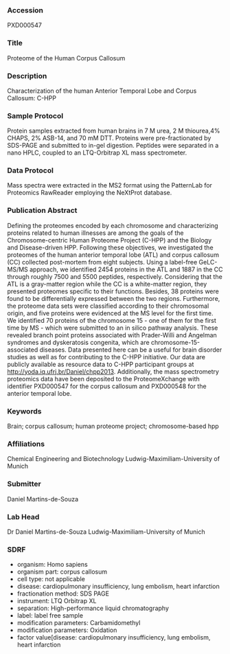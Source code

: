 ### Accession
PXD000547

### Title
Proteome of the Human Corpus Callosum

### Description
Characterization of the human Anterior Temporal Lobe and Corpus Callosum: C-HPP

### Sample Protocol
Protein samples extracted from human brains in 7 M urea, 2 M thiourea,4% CHAPS, 2% ASB-14, and 70 mM DTT. Proteins were pre-fractionated by SDS-PAGE and submitted to in-gel digestion. Peptides were separated in a nano HPLC, coupled to an LTQ-Orbitrap XL mass spectrometer.

### Data Protocol
Mass spectra were extracted in the MS2 format using the PatternLab for Proteomics RawReader employing the NeXtProt database.

### Publication Abstract
Defining the proteomes encoded by each chromosome and characterizing proteins related to human illnesses are among the goals of the Chromosome-centric Human Proteome Project (C-HPP) and the Biology and Disease-driven HPP. Following these objectives, we investigated the proteomes of the human anterior temporal lobe (ATL) and corpus callosum (CC) collected post-mortem from eight subjects. Using a label-free GeLC-MS/MS approach, we identified 2454 proteins in the ATL and 1887 in the CC through roughly 7500 and 5500 peptides, respectively. Considering that the ATL is a gray-matter region while the CC is a white-matter region, they presented proteomes specific to their functions. Besides, 38 proteins were found to be differentially expressed between the two regions. Furthermore, the proteome data sets were classified according to their chromosomal origin, and five proteins were evidenced at the MS level for the first time. We identified 70 proteins of the chromosome 15 - one of them for the first time by MS - which were submitted to an in silico pathway analysis. These revealed branch point proteins associated with Prader-Willi and Angelman syndromes and dyskeratosis congenita, which are chromosome-15-associated diseases. Data presented here can be a useful for brain disorder studies as well as for contributing to the C-HPP initiative. Our data are publicly available as resource data to C-HPP participant groups at http://yoda.iq.ufrj.br/Daniel/chpp2013. Additionally, the mass spectrometry proteomics data have been deposited to the ProteomeXchange with identifier PXD000547 for the corpus callosum and PXD000548 for the anterior temporal lobe.

### Keywords
Brain; corpus callosum; human proteome project; chromosome-based hpp

### Affiliations
Chemical Engineering and Biotechnology
Ludwig-Maximiliam-University of Munich

### Submitter
Daniel Martins-de-Souza

### Lab Head
Dr Daniel Martins-de-Souza
Ludwig-Maximiliam-University of Munich


### SDRF
- organism: Homo sapiens
- organism part: corpus callosum
- cell type: not applicable
- disease: cardiopulmonary insufficiency, lung embolism, heart infarction
- fractionation method: SDS PAGE
- instrument: LTQ Orbitrap XL
- separation: High-performance liquid chromatography
- label: label free sample
- modification parameters: Carbamidomethyl
- modification parameters: Oxidation
- factor value[disease: cardiopulmonary insufficiency, lung embolism, heart infarction

